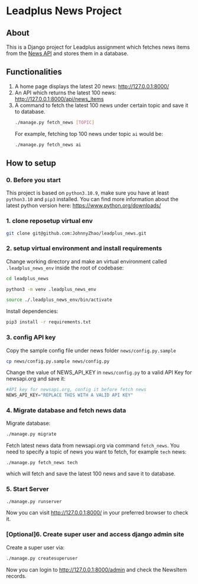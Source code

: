 # Leadplus News Project

## About
This is a Django project for Leadplus assignment which fetches news items from the [News API](https://newsapi.org) and stores them in a database. 

## Functionalities

1. A home page displays the latest 20 news:
    http://127.0.0.1:8000/
2. An API which returns the latest 100 news:
    http://127.0.0.1:8000/api/news_items
3. A command to fetch the latest 100 news under certain topic and save it to database.
    ```bash
    ./manage.py fetch_news [TOPIC]
    ```
    For example, fetching top 100 news under topic `ai` would be:
    ```bash
    ./manage.py fetch_news ai
    ```

## How to setup

### 0. Before you start
This project is based on `python3.10.9`, make sure you have at least `python3.10` and `pip3` installed.
You can find more information about the latest python version here: https://www.python.org/downloads/

### 1. clone reposetup virtual env

```bash
git clone git@github.com:JohnnyZhao/leadplus_news.git

```

### 2. setup virtual environment and install requirements

Change working directory and make an virtual environment called `.leadplus_news_env` inside the root of codebase:

```bash
cd leadplus_news

python3 -m venv .leadplus_news_env

source ./.leadplus_news_env/bin/activate
```

Install dependencies:

```bash
pip3 install -r requirements.txt
```

### 3. config API key

Copy the sample config file under news folder `news/config.py.sample`

```bash
cp news/config.py.sample news/config.py
```

Change the value of NEWS_API_KEY in `news/config.py` to a valid API Key for newsapi.org and save it:

```python
#API key for newsapi.org, config it before fetch news
NEWS_API_KEY="REPLACE THIS WITH A VALID API KEY"

```

### 4. Migrate database and fetch news data

Migrate database:

```bash
./manage.py migrate
```

Fetch latest news data from newsapi.org via command `fetch_news`.
You need to specify a topic of news you want to fetch, for example `tech` news:

```
./manage.py fetch_news tech
```
which will fetch and save the latest 100 news and save it to database.


### 5. Start Server

```bash
./manage.py runserver
```

Now you can visit http://127.0.0.1:8000/ in your preferred browser to check it.

### [Optional]6. Create super user and access django admin site

Create a super user via:

```bash
./manage.py createsuperuser
```

Now you can login to http://127.0.0.1:8000/admin and check the NewsItem records.